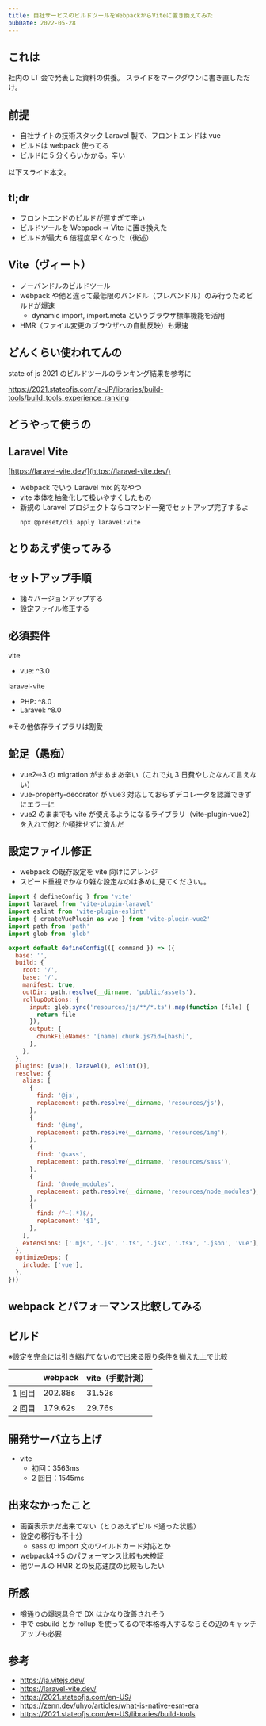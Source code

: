 ```yaml
---
title: 自社サービスのビルドツールをWebpackからViteに置き換えてみた
pubDate: 2022-05-28
---
```


## これは

社内の LT 会で発表した資料の供養。
スライドをマークダウンに書き直しただけ。

## 前提

- 自社サイトの技術スタック Laravel 製で、フロントエンドは vue
- ビルドは webpack 使ってる
- ビルドに 5 分くらいかかる。辛い

以下スライド本文。

## tl;dr

- フロントエンドのビルドが遅すぎて辛い
- ビルドツールを Webpack ⇨ Vite に置き換えた
- ビルドが最大 6 倍程度早くなった（後述）

## Vite（ヴィート）

- ノーバンドルのビルドツール
- webpack や他と違って最低限のバンドル（プレバンドル）のみ行うためビルドが爆速
  - dynamic import, import.meta というブラウザ標準機能を活用
- HMR（ファイル変更のブラウザへの自動反映）も爆速

## どんくらい使われてんの

state of js 2021 のビルドツールのランキング結果を参考に

https://2021.stateofjs.com/ja-JP/libraries/build-tools/build_tools_experience_ranking

## どうやって使うの

## Laravel Vite

[https://laravel-vite.dev/](https://laravel-vite.dev/)

- webpack でいう Laravel mix 的なやつ
- vite 本体を抽象化して扱いやすくしたもの
- 新規の Laravel プロジェクトならコマンド一発でセットアップ完了するよ
  ```
  npx @preset/cli apply laravel:vite
  ```

## とりあえず使ってみる

## セットアップ手順

- 諸々バージョンアップする
- 設定ファイル修正する

## 必須要件

vite

- vue: ^3.0

laravel-vite

- PHP: ^8.0
- Laravel: ^8.0

※その他依存ライプラリは割愛

## 蛇足（愚痴）

- vue2⇨3 の migration がまあまあ辛い（これで丸 3 日費やしたなんて言えない）
- vue-property-decorator が vue3 対応しておらずデコレータを認識できずにエラーに
- vue2 のままでも vite が使えるようになるライブラリ（vite-plugin-vue2）を入れて何とか頓挫せずに済んだ

## 設定ファイル修正

- webpack の既存設定を vite 向けにアレンジ
- スピード重視でかなり雑な設定なのは多めに見てください。。

```js
import { defineConfig } from 'vite'
import laravel from 'vite-plugin-laravel'
import eslint from 'vite-plugin-eslint'
import { createVuePlugin as vue } from 'vite-plugin-vue2'
import path from 'path'
import glob from 'glob'

export default defineConfig(({ command }) => ({
  base: '',
  build: {
    root: '/',
    base: '/',
    manifest: true,
    outDir: path.resolve(__dirname, 'public/assets'),
    rollupOptions: {
      input: glob.sync('resources/js/**/*.ts').map(function (file) {
        return file
      }),
      output: {
        chunkFileNames: '[name].chunk.js?id=[hash]',
      },
    },
  },
  plugins: [vue(), laravel(), eslint()],
  resolve: {
    alias: [
      {
        find: '@js',
        replacement: path.resolve(__dirname, 'resources/js'),
      },
      {
        find: '@img',
        replacement: path.resolve(__dirname, 'resources/img'),
      },
      {
        find: '@sass',
        replacement: path.resolve(__dirname, 'resources/sass'),
      },
      {
        find: '@node_modules',
        replacement: path.resolve(__dirname, 'resources/node_modules'),
      },
      {
        find: /^~(.*)$/,
        replacement: '$1',
      },
    ],
    extensions: ['.mjs', '.js', '.ts', '.jsx', '.tsx', '.json', 'vue'],
  },
  optimizeDeps: {
    include: ['vue'],
  },
}))
```

## webpack とパフォーマンス比較してみる

## ビルド

※設定を完全には引き継げてないので出来る限り条件を揃えた上で比較

|        | webpack | vite（手動計測） |
| ------ | ------- | ---------------- |
| 1 回目 | 202.88s | 31.52s           |
| 2 回目 | 179.62s | 29.76s           |

## 開発サーバ立ち上げ

- vite
  - 初回：3563ms
  - 2 回目：1545ms

## 出来なかったこと

- 画面表示まだ出来てない（とりあえずビルド通った状態）
- 設定の移行も不十分
  - sass の import 文のワイルドカード対応とか
- webpack4→5 のパフォーマンス比較も未検証
- 他ツールの HMR との反応速度の比較もしたい

## 所感

- 噂通りの爆速具合で DX はかなり改善されそう
- 中で esbuild とか rollup を使ってるので本格導入するならその辺のキャッチアップも必要

## 参考

- https://ja.vitejs.dev/
- https://laravel-vite.dev/
- https://2021.stateofjs.com/en-US/
- https://zenn.dev/uhyo/articles/what-is-native-esm-era
- https://2021.stateofjs.com/en-US/libraries/build-tools
